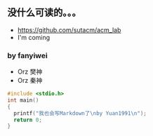 ## 没什么可读的。。。

- https://github.com/sutacm/acm_lab
- I'm coming

### by fanyiwei
- Orz 樊神
- Orz 秦神

```C
#include <stdio.h>
int main()
{
  printf("我也会写Markdown了\nby Yuan1991\n");
  return 0;
}
```
